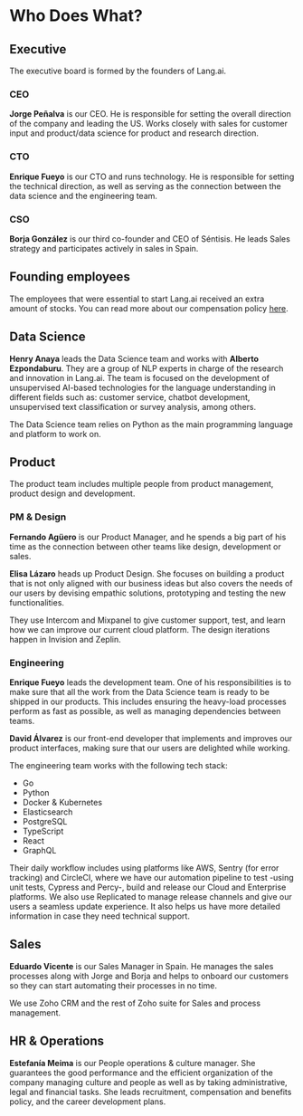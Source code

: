 # Who Does What?

## Executive

The executive board is formed by the founders of Lang.ai.

### CEO

**Jorge Peñalva** is our CEO. He is responsible for setting the overall direction of the company and leading the US. Works closely with sales for customer input and product/data science for product and research direction.

### CTO

**Enrique Fueyo** is our CTO and runs technology. He is responsible for setting the technical direction, as well as serving as the connection between the data science and the engineering team.

### CSO

**Borja González** is our third co-founder and CEO of Séntisis. He leads Sales strategy and participates actively in sales in Spain.

## Founding employees

The employees that were essential to start Lang.ai received an extra amount of stocks. You can read more about our compensation policy [here](https://building.lang.ai/how-we-created-a-technical-compensation-plan-from-scratch-dd8f9e198b86).

## Data Science

**Henry Anaya** leads the Data Science team and works with **Alberto Ezpondaburu**. They are a group of NLP experts in charge of the research and innovation in Lang.ai. The team is focused on the development of unsupervised AI-based technologies for the language understanding in different fields such as: customer service, chatbot development, unsupervised text classification or survey analysis, among others.

The Data Science team relies on Python as the main programming language and platform to work on.

## Product

The product team includes multiple people from product management, product design and development.

### PM & Design

**Fernando Agüero** is our Product Manager, and he spends a big part of his time as the connection between other teams like design, development or sales.

**Elisa Lázaro** heads up Product Design. She focuses on building a product that is not only aligned with our business ideas but also covers the needs of our users by devising empathic solutions, prototyping and testing the new functionalities.

They use Intercom and Mixpanel to give customer support, test, and learn how we can improve our current cloud platform. The design iterations happen in Invision and Zeplin.

### Engineering

**Enrique Fueyo** leads the development team. One of his responsibilities is to make sure that all the work from the Data Science team is ready to be shipped in our products. This includes ensuring the heavy-load processes perform as fast as possible, as well as managing dependencies between teams.

**David Álvarez** is our front-end developer that implements and improves our product interfaces, making sure that our users are delighted while working.

The engineering team works with the following tech stack:

- Go
- Python
- Docker & Kubernetes
- Elasticsearch
- PostgreSQL
- TypeScript
- React
- GraphQL

Their daily workflow includes using platforms like AWS, Sentry (for error tracking) and CircleCI, where we have our automation pipeline to test -using unit tests, Cypress and Percy-, build and release our Cloud and Enterprise platforms. We also use Replicated to manage release channels and give our users a seamless update experience. It also helps us have more detailed information in case they need technical support.

## Sales

**Eduardo Vicente** is our Sales Manager in Spain. He manages the sales processes along with Jorge and Borja and helps to onboard our customers so they can start automating their processes in no time.

We use Zoho CRM and the rest of Zoho suite for Sales and process management.

## HR & Operations

**Estefanía Meima** is our People operations & culture manager. She guarantees the good performance and the efficient organization of the company managing culture and people as well as by taking administrative, legal and financial tasks. She leads recruitment, compensation and benefits policy, and the career development plans.
